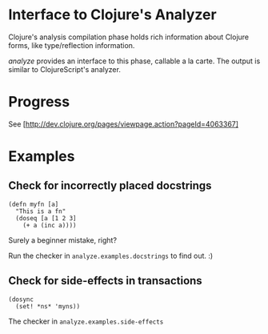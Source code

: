 # Interface to Clojure's Analyzer

Clojure's analysis compilation phase holds rich information about Clojure forms, like type/reflection information.

_analyze_ provides an interface to this phase, callable a la carte. The output is similar to ClojureScript's analyzer.

# Progress

See [http://dev.clojure.org/pages/viewpage.action?pageId=4063367]

# Examples

## Check for incorrectly placed docstrings

```
(defn myfn [a]
  "This is a fn"
  (doseq [a [1 2 3]
    (+ a (inc a))))
```

Surely a beginner mistake, right?

Run the checker in `analyze.examples.docstrings` to find out. :)

## Check for side-effects in transactions

```
(dosync
  (set! *ns* 'myns))
```

The checker in `analyze.examples.side-effects`
